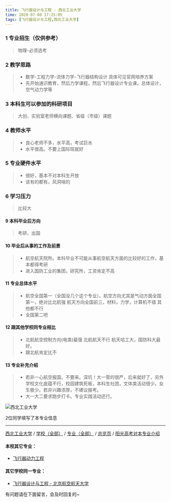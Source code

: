 ```yaml
---
title: 飞行器设计与工程 - 西北工业大学
time: 2020-07-08 17:25:05
tags: [飞行器设计与工程,西北工业大学]
---
```

### 1 专业招生（仅供参考）  
> 物理-必须选考


### 2 教学思路
> - 数学-工程力学-流体力学-飞行器结构设计 具体可见官网培养方案
> - 先开始通识教育，然后力学课程，然后飞行器设计专业课。总体设计，空气动力学等


### 3 本科生可以参加的科研项目
>  大创、实验室老师横向课题、省级（市级）课题


### 4 教师水平
> - 良心老师不多，水平高，考试巨水
> - 水平很高。不要上国际班就好


### 5 专业硬件水平
> - 很好，基本不对本科生开放
> - 该有的都有，风洞啥的


### 6 学习压力
> 比较大


#### 9 本科毕业后方向
> 考研、出国


#### 10 毕业后从事的工作及前景
> - 航空航天院所。本科毕业不可能从事航空航天方面的比较好的工作，基本都得考研
> - 进入国防工业的集团，研究所，工资肯定不高


#### 11 专业总体水平
> - 航空全国第一（全国没几个这个专业）。航空方向尤其是气动方面全国第一，绝对比北航强
航天方向全国前三，材料，力学，计算机不错
其他都不行
> - 全国第二吧


#### 12 跟其他学校同专业相比
> - 北航航空控制方向(电类)最强 北航航天不行 
航天哈工大，国防科大最好。
> - 跟北航肯定比不


#### 13 专业补充介绍
> - 若非一心航空报国，不要来。深坑！大一管的很严，后来就好了，另外学校文化底蕴不行，校园建筑死板，本科生社团，文体类活动很少。女生极少。若非兴趣浓厚，不建议报考。
> - 大一大二要求跑步打卡。专业实践活动还行。


![西北工业大学](http://upload-images.jianshu.io/upload_images/6206192-ab9b387169736cf3.jpeg?imageMogr2/auto-orient/strip%7CimageView2/2/w/1240)

2位同学填写了本专业信息
***
[西北工业大学](https://univgo.github.io/2020/07/08/西北工业大学) / [学校（全部）](https://univgo.github.io/2020/07/09/学校汇总页) / [专业（全部）](https://univgo.github.io/2020/07/09/专业汇总页) / [总览页](https://univgo.github.io/2020/07/09/总览) / [阳光高考对本专业介绍](http://gaokao.chsi.com.cn/sch/zyk/view.do?schId=73396601&specId=73384752
)
#### 本校其它专业：
- [飞行器动力工程](https://univgo.github.io/2020/07/08/飞行器动力工程%20-%20西北工业大学)

#### 其它学校同一专业：
- [飞行器设计与工程 - 北京航空航天大学](https://univgo.github.io/2020/07/08/飞行器设计与工程%20-%20北京航空航天大学)

有问题请在下面留言，会及时回复的~